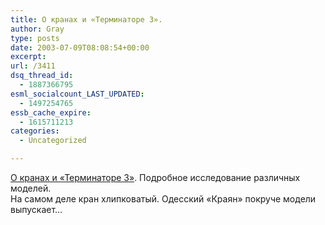 ```yaml
---
title: О кранах и «Терминаторе 3».
author: Gray
type: posts
date: 2003-07-09T08:08:54+00:00
excerpt:
url: /3411
dsq_thread_id:
  - 1887366795
esml_socialcount_LAST_UPDATED:
  - 1497254765
essb_cache_expire:
  - 1615711213
categories:
  - Uncategorized

---
```








<a href="http://www.membrana.ru/articles/technic/2003/07/08/173300.html" target="_blank">О кранах и &#171;Терминаторе 3&#187;</a>. Подробное исследование различных моделей.  
На самом деле кран хлипковатый. Одесский &#171;Краян&#187; покруче модели выпускает&#8230;